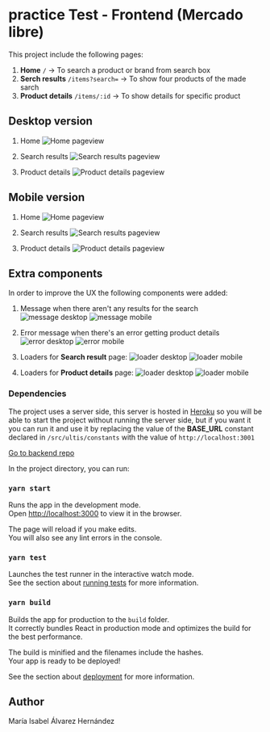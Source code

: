 # practice Test - Frontend (Mercado libre)

This project include the following pages:

1. **Home** `/` -> To search a product or brand from search box
2. **Serch results** `/items?search=` -> To show four products of the made sarch
3. **Product details** `/items/:id` -> To show details for specific product

## Desktop version

1. Home
   ![Home pageview](https://user-images.githubusercontent.com/38545126/184041830-31c81155-4a61-48c9-8767-9e320fa7214c.png)

2. Search results
   ![Search results pageview](https://user-images.githubusercontent.com/38545126/184041839-558970ec-ba28-48e4-80ff-201a94be8b63.png)

3. Product details
   ![Product details pageview](https://user-images.githubusercontent.com/38545126/184041843-621eb069-8bb1-48b8-b263-9304accdb717.png)

## Mobile version

1. Home
   ![Home pageview](https://user-images.githubusercontent.com/38545126/184041943-6341053f-6885-4f21-8831-adaa39113633.png)

2. Search results
   ![Search results pageview](https://user-images.githubusercontent.com/38545126/184041946-bcdf084b-6644-40b3-9b8b-e762289de32e.png)

3. Product details
   ![Product details pageview](https://user-images.githubusercontent.com/38545126/184041948-2f167bfb-c634-496e-a7c6-488f682aa2e7.png)

## Extra components

In order to improve the UX the following components were added:

1. Message when there aren't any results for the search
   ![message desktop](https://user-images.githubusercontent.com/38545126/184042462-73aa4a58-5d32-4a4e-86a4-8102dac0873a.png)
   ![message mobile](https://user-images.githubusercontent.com/38545126/184042457-4ed4da5c-b4ca-4eb4-8523-8ef5bf750833.png)

2. Error message when there's an error getting product details
   ![error desktop](https://user-images.githubusercontent.com/38545126/184042466-23447e3c-bbfb-4d1a-a7c0-d1692624e84a.png)
   ![error mobile](https://user-images.githubusercontent.com/38545126/184042470-83f675d2-2bba-4889-877d-78d1f50afac1.png)

3. Loaders for **Search result** page:
   ![loader desktop](https://user-images.githubusercontent.com/38545126/184042505-2414d104-0e03-4d2a-8121-72944559fac4.png)
   ![loader mobile](https://user-images.githubusercontent.com/38545126/184042508-00a3c406-ed6a-46fe-9968-a8f671d6f445.png)

4. Loaders for **Product details** page:
   ![loader desktop](https://user-images.githubusercontent.com/38545126/184042510-16a67292-d70c-413b-8581-e79934888d5e.png)
   ![loader mobile](https://user-images.githubusercontent.com/38545126/184042509-9f759c00-48cf-42d2-afcc-f4e934f979e6.png)

### Dependencies

The project uses a server side, this server is hosted in [Heroku](https://www.heroku.com/free) so you will be able to start the project without running the server side, but if you want it you can run it and use it by replacing the value of the **BASE_URL** constant declared in `/src/ultis/constants` with the value of `http://localhost:3001`

[Go to backend repo](https://github.com/MaryAlvarezH/ML-server)

In the project directory, you can run:

### `yarn start`

Runs the app in the development mode.\
Open [http://localhost:3000](http://localhost:3000) to view it in the browser.

The page will reload if you make edits.\
You will also see any lint errors in the console.

### `yarn test`

Launches the test runner in the interactive watch mode.\
See the section about [running tests](https://facebook.github.io/create-react-app/docs/running-tests) for more information.

### `yarn build`

Builds the app for production to the `build` folder.\
It correctly bundles React in production mode and optimizes the build for the best performance.

The build is minified and the filenames include the hashes.\
Your app is ready to be deployed!

See the section about [deployment](https://facebook.github.io/create-react-app/docs/deployment) for more information.

## Author

María Isabel Álvarez Hernández
